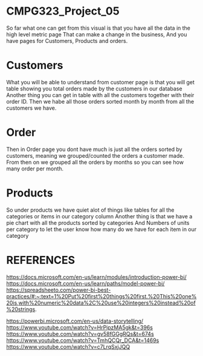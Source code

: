 # CMPG323_Project_05
So far what one can get from this visual is that you have all the data in the high level metric page
That can make a change in the business, And you have pages for Customers, Products and orders.

# Customers
What you will be able to understand from customer page is that you will get table showing you total orders made by the customers in our database
Another thing you can get in table with all the customers together with their order ID.
Then we habe all those orders sorted month by month from all the customers we have.

# Order
Then in Order page you dont have much is just all the orders sorted by customers, meaning we grouped/counted the orders a customer made.
From then on we grouped all the orders by months so you can see how many order per month.

# Products
So under products we have quiet alot of things like tables for all the categories or items in our category column
Another thing is that we have a pie chart with all the products sorted by categories 
And Numbers of units per category to let the user know how many do we have for each item in our category

# REFERENCES
https://docs.microsoft.com/en-us/learn/modules/introduction-power-bi/       
https://docs.microsoft.com/en-us/learn/paths/model-power-bi/        
https://spreadsheeto.com/power-bi-best-practices/#:~:text=1%20Put%20first%20things%20first.%20This%20one%20is,with%20numeric%20data%2C%20use%20integers%20instead%20of%20strings.   
  
https://powerbi.microsoft.com/en-us/data-storytelling/   
https://www.youtube.com/watch?v=HrPipzMA5gk&t=396s    
https://www.youtube.com/watch?v=gv58fGGgRQs&t=674s     
https://www.youtube.com/watch?v=TmhQCQr_DCA&t=1469s      
https://www.youtube.com/watch?v=c7LrqSxjJQQ
